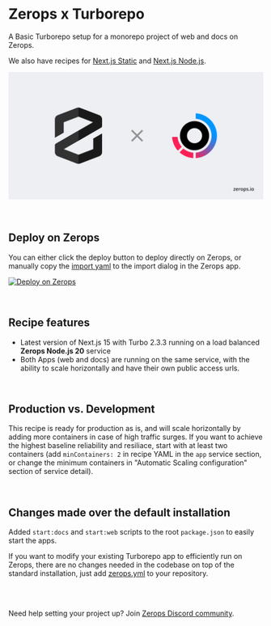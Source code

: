 # Zerops x Turborepo

A Basic Turborepo setup for a monorepo project of web and docs on Zerops.

We also have recipes for [Next.js Static](https://github.com/zeropsio/recipe-nextjs-static) and [Next.js Node.js](https://github.com/zeropsio/recipe-nextjs-nodejs).

![turborepo](https://github.com/zeropsio/recipe-shared-assets/blob/main/covers/svg/cover-turborepo.svg)

<br/>

## Deploy on Zerops

You can either click the deploy button to deploy directly on Zerops, or manually copy the [import yaml](https://github.com/zeropsio/recipe-turborepo/blob/main/zerops-project-import.yml) to the import dialog in the Zerops app.

[![Deploy on Zerops](https://github.com/zeropsio/recipe-shared-assets/blob/main/deploy-button/green/deploy-button.svg)](https://app.zerops.io/recipe/turborepo)

<br/>

## Recipe features

- Latest version of Next.js 15 with Turbo 2.3.3 running on a load balanced **Zerops Node.js 20** service
- Both Apps (web and docs) are running on the same service, with the ability to scale horizontally and have their own public access urls.

<br/>

## Production vs. Development

This recipe is ready for production as is, and will scale horizontally by adding more containers in case of high traffic surges. If you want to achieve the highest baseline reliability and resiliace, start with at least two containers (add `minContainers: 2` in recipe YAML in the `app` service section, or change the minimum containers in "Automatic Scaling configuration" section of service detail).

<br/>

## Changes made over the default installation

Added `start:docs` and `start:web` scripts to the root `package.json` to easily start the apps.

If you want to modify your existing Turborepo app to efficiently run on Zerops, there are no changes needed in the codebase on top of the standard installation, just add [zerops.yml](https://github.com/zeropsio/recipe-turborepo/blob/main/zerops.yml) to your repository.

<br/>
<br/>

Need help setting your project up? Join [Zerops Discord community](https://discord.com/invite/WDvCZ54).